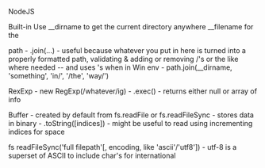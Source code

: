 NodeJS

Built-in
  Use __dirname to get the current directory anywhere
      __filename for the 

  path
    - .join(...) 
      - useful because whatever you put in here is turned into a properly formatted path, validating & adding or removing /'s or the like where needed -- and uses \'s when in Win env
      - path.join(__dirname, 'something', 'in/', '/the', 'way/')

  RexExp
    - new RegExp(/whatever/ig)
    - .exec() - returns either null or array of info

  Buffer
    - created by default from fs.readFile or fs.readFileSync
    - stores data in binary 
    - .toString([indices]) - might be useful to read using incrementing indices for space
  
  fs
    readFileSync('full filepath'[, encoding, like 'ascii'/'utf8'])
    - utf-8 is a superset of ASCII to include char's for international


